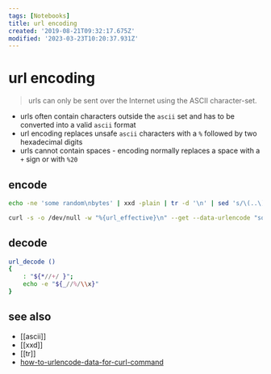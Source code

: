 ```yaml
---
tags: [Notebooks]
title: url encoding
created: '2019-08-21T09:32:17.675Z'
modified: '2023-03-23T10:20:37.931Z'
---
```


# url encoding

> urls can only be sent over the Internet using the ASCII character-set.

- urls often contain characters outside the `ascii` set and has to be converted into a valid `ascii` format
- url encoding replaces unsafe `ascii` characters with a `%` followed by two hexadecimal digits
- urls cannot contain spaces - encoding normally replaces a space with a `+` sign or with `%20`

## encode

```sh
echo -ne 'some random\nbytes' | xxd -plain | tr -d '\n' | sed 's/\(..\)/%\1/g'

curl -s -o /dev/null -w "%{url_effective}\n" --get --data-urlencode "some random" --data-urlencode "foo=bar" ""
```

## decode

```sh
url_decode ()
{
    : "${*//+/ }";
    echo -e "${_//%/\\x}"
}
```

## see also

- [[ascii]]
- [[xxd]]
- [[tr]]
- [how-to-urlencode-data-for-curl-command](https://stackoverflow.com/questions/296536/how-to-urlencode-data-for-curl-command)
